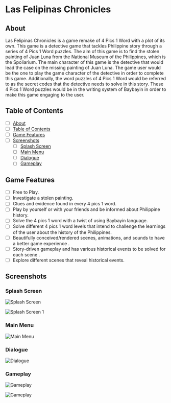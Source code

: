 # Las Felipinas Chronicles

## About

 Las Felipinas Chronicles is a game remake of 4 Pics 1 Word with a plot of its own. This game is a detective game that tackles Philippine story through a series of 4 Pics 1 Word puzzles. The aim of this game is to find the stolen painting of Juan Luna from the National Museum of the Philippines, which is the Spoliarium. The main character of this game is the detective that would lead the case on the missing painting of Juan Luna. The game user would be the one to play the game character of the detective in order to complete this game. Additionally, the word puzzles of 4 Pics 1 Word would be referred to as the secret codes that the detective needs to solve in this story. These 4 Pics 1 Word puzzles would be in the writing system of Baybayin in order to make this game engaging to the user.

## Table of Contents
- [ ] [About](#about)
- [ ] [Table of Contents](#table-of-contents)
- [ ] [Game Features](#game-features)
- [ ] [Screenshots](#screenshots)
  - [ ] [Splash Screen](#splash-screen)
  - [ ] [Main Menu](#main-menu)
  - [ ] [Dialogue](#dialogue)
  - [ ] [Gameplay](#gameplay)

## Game Features

- [ ] Free to Play.
- [ ] Investigate a stolen painting.
- [ ] Clues and evidence found in every 4 pics 1 word.
- [ ] Play by yourself or with your friends and be informed about Philippine history.
- [ ] Solve the 4 pics 1 word with a twist of using Baybayin language.
- [ ] Solve different 4 pics 1 word levels that intend to challenge the learnings of the user about the history of 
the Philippines.
- [ ] Beautifully conceived/rendered scenes, animations, and sounds to have a better game experience .
- [ ] Story-driven gameplay and has various historical events to be solved for each scene .
- [ ] Explore different scenes that reveal historical events.

## Screenshots

### Splash Screen

![Splash Screen](LFC_readme/SplashScreen.png "Splash Screen")

![Splash Screen 1](LFC_readme/SplashScreen1.png "Splash Screen 1")

### Main Menu

![Main Menu](LFC_readme/MainMenu.png "Main Menu")


### Dialogue

![Dialogue](LFC_readme/Dialogue.png "Dialogue")

### Gameplay

![Gameplay](LFC_readme/Gameplay1.png "Gameplay 1")

![Gameplay](LFC_readme/Gameplay2.png "Gameplay 2")
